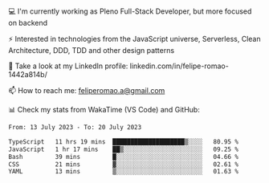 💻 I'm currently working as Pleno Full-Stack Developer, but more focused on backend

⚡ Interested in technologies from the JavaScript universe, Serverless, Clean Architecture, DDD, TDD and other design patterns

👥 Take a look at my LinkedIn profile: linkedin.com/in/felipe-romao-1442a814b/

📫 How to reach me: feliperomao.a@gmail.com

📊 Check my stats from WakaTime (VS Code) and GitHub:

<!--START_SECTION:waka-->

```txt
From: 13 July 2023 - To: 20 July 2023

TypeScript   11 hrs 19 mins  ████████████████████▒░░░░   80.95 %
JavaScript   1 hr 17 mins    ██▒░░░░░░░░░░░░░░░░░░░░░░   09.25 %
Bash         39 mins         █░░░░░░░░░░░░░░░░░░░░░░░░   04.66 %
CSS          21 mins         ▓░░░░░░░░░░░░░░░░░░░░░░░░   02.61 %
YAML         13 mins         ▒░░░░░░░░░░░░░░░░░░░░░░░░   01.63 %
```

<!--END_SECTION:waka-->
